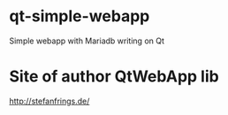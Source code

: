 # qt-simple-webapp
Simple webapp with Mariadb writing on Qt
# Site of author QtWebApp lib
http://stefanfrings.de/
